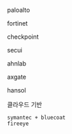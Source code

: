 paloalto

fortinet

checkpoint

secui 

ahnlab

axgate

hansol

클라우드 기반

    symantec + bluecoat 
    fireeye
    